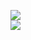 [![](https://img.shields.io/badge/Made%20With-Github%20Spray-lightgrey.svg?style=for-the-badge&logo=github)](https://github.com/Annihil/github-spray#2161)  
[![](https://i.imgur.com/2DrTn0Z.gif)](https://github.com/Annihil/github-spray)